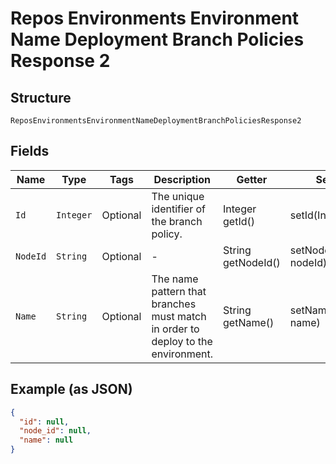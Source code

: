 
# Repos Environments Environment Name Deployment Branch Policies Response 2

## Structure

`ReposEnvironmentsEnvironmentNameDeploymentBranchPoliciesResponse2`

## Fields

| Name | Type | Tags | Description | Getter | Setter |
|  --- | --- | --- | --- | --- | --- |
| `Id` | `Integer` | Optional | The unique identifier of the branch policy. | Integer getId() | setId(Integer id) |
| `NodeId` | `String` | Optional | - | String getNodeId() | setNodeId(String nodeId) |
| `Name` | `String` | Optional | The name pattern that branches must match in order to deploy to the environment. | String getName() | setName(String name) |

## Example (as JSON)

```json
{
  "id": null,
  "node_id": null,
  "name": null
}
```


